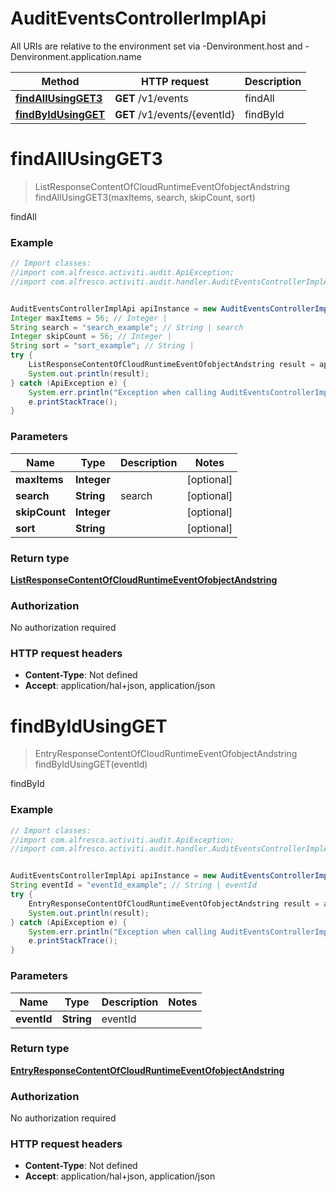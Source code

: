 # AuditEventsControllerImplApi

All URIs are relative to the environment set via -Denvironment.host and -Denvironment.application.name

Method | HTTP request | Description
------------- | ------------- | -------------
[**findAllUsingGET3**](AuditEventsControllerImplApi.md#findAllUsingGET3) | **GET** /v1/events | findAll
[**findByIdUsingGET**](AuditEventsControllerImplApi.md#findByIdUsingGET) | **GET** /v1/events/{eventId} | findById

<a name="findAllUsingGET3"></a>
# **findAllUsingGET3**
> ListResponseContentOfCloudRuntimeEventOfobjectAndstring findAllUsingGET3(maxItems, search, skipCount, sort)

findAll

### Example
```java
// Import classes:
//import com.alfresco.activiti.audit.ApiException;
//import com.alfresco.activiti.audit.handler.AuditEventsControllerImplApi;


AuditEventsControllerImplApi apiInstance = new AuditEventsControllerImplApi();
Integer maxItems = 56; // Integer | 
String search = "search_example"; // String | search
Integer skipCount = 56; // Integer | 
String sort = "sort_example"; // String | 
try {
    ListResponseContentOfCloudRuntimeEventOfobjectAndstring result = apiInstance.findAllUsingGET3(maxItems, search, skipCount, sort);
    System.out.println(result);
} catch (ApiException e) {
    System.err.println("Exception when calling AuditEventsControllerImplApi#findAllUsingGET3");
    e.printStackTrace();
}
```

### Parameters

Name | Type | Description  | Notes
------------- | ------------- | ------------- | -------------
 **maxItems** | **Integer**|  | [optional]
 **search** | **String**| search | [optional]
 **skipCount** | **Integer**|  | [optional]
 **sort** | **String**|  | [optional]

### Return type

[**ListResponseContentOfCloudRuntimeEventOfobjectAndstring**](ListResponseContentOfCloudRuntimeEventOfobjectAndstring.md)

### Authorization

No authorization required

### HTTP request headers

 - **Content-Type**: Not defined
 - **Accept**: application/hal+json, application/json

<a name="findByIdUsingGET"></a>
# **findByIdUsingGET**
> EntryResponseContentOfCloudRuntimeEventOfobjectAndstring findByIdUsingGET(eventId)

findById

### Example
```java
// Import classes:
//import com.alfresco.activiti.audit.ApiException;
//import com.alfresco.activiti.audit.handler.AuditEventsControllerImplApi;


AuditEventsControllerImplApi apiInstance = new AuditEventsControllerImplApi();
String eventId = "eventId_example"; // String | eventId
try {
    EntryResponseContentOfCloudRuntimeEventOfobjectAndstring result = apiInstance.findByIdUsingGET(eventId);
    System.out.println(result);
} catch (ApiException e) {
    System.err.println("Exception when calling AuditEventsControllerImplApi#findByIdUsingGET");
    e.printStackTrace();
}
```

### Parameters

Name | Type | Description  | Notes
------------- | ------------- | ------------- | -------------
 **eventId** | **String**| eventId |

### Return type

[**EntryResponseContentOfCloudRuntimeEventOfobjectAndstring**](EntryResponseContentOfCloudRuntimeEventOfobjectAndstring.md)

### Authorization

No authorization required

### HTTP request headers

 - **Content-Type**: Not defined
 - **Accept**: application/hal+json, application/json

